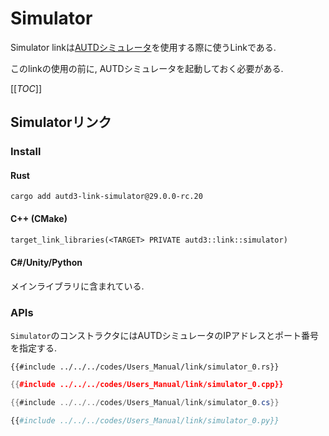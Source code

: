 # Simulator

Simulator linkは[AUTDシミュレータ](../Simulator/simulator.md)を使用する際に使うLinkである.

このlinkの使用の前に, AUTDシミュレータを起動しておく必要がある.

[[_TOC_]]

## Simulatorリンク

### Install

#### Rust

```shell
cargo add autd3-link-simulator@29.0.0-rc.20
```

#### C++ (CMake)

```ignore,filename=CMakeLists.txt
target_link_libraries(<TARGET> PRIVATE autd3::link::simulator)
```

#### C#/Unity/Python

メインライブラリに含まれている.

### APIs

`Simulator`のコンストラクタにはAUTDシミュレータのIPアドレスとポート番号を指定する.

```rust,should_panic,edition2021
{{#include ../../../codes/Users_Manual/link/simulator_0.rs}}
```

```cpp
{{#include ../../../codes/Users_Manual/link/simulator_0.cpp}}
```

```cs
{{#include ../../../codes/Users_Manual/link/simulator_0.cs}}
```

```python
{{#include ../../../codes/Users_Manual/link/simulator_0.py}}
```
